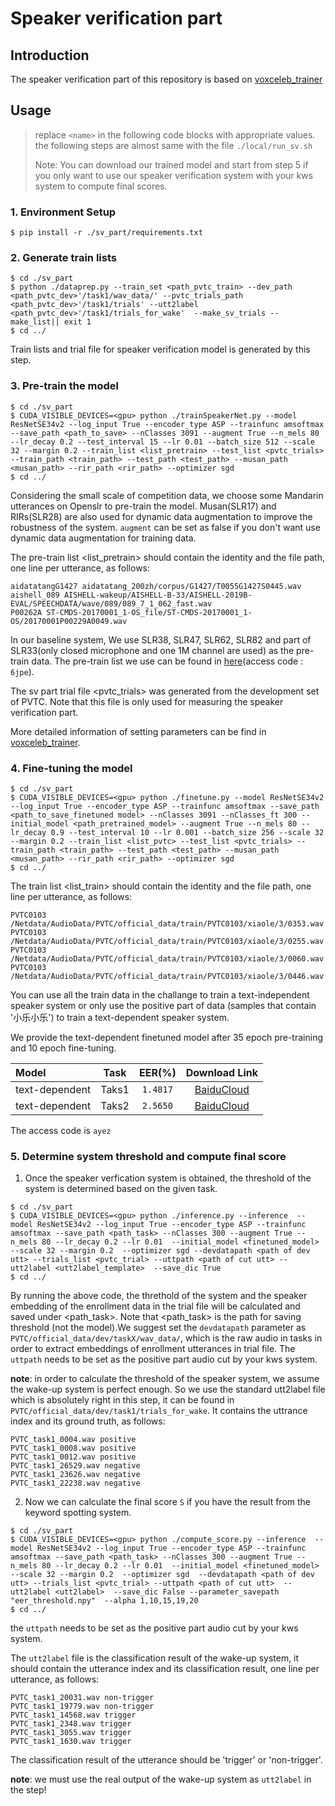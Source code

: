 # Speaker verification part  
## Introduction
The speaker verification part of this repository is based on [voxceleb_trainer](https://github.com/clovaai/voxceleb_trainer)


## Usage
> replace `<name>` in the following code blocks with appropriate values.
> the following steps are almost same with the file `./local/run_sv.sh`
>
>Note: You can download our trained model and start from step 5 if you only want to use our speaker verification system with your kws system to compute final scores.

### 1. Environment Setup


```
$ pip install -r ./sv_part/requirements.txt
```


### 2. Generate train lists

```
$ cd ./sv_part
$ python ./dataprep.py --train_set <path_pvtc_train> --dev_path <path_pvtc_dev>'/task1/wav_data/' --pvtc_trials_path <path_pvtc_dev>'/task1/trials' --utt2label <path_pvtc_dev>'/task1/trials_for_wake'  --make_sv_trials --make_list|| exit 1
$ cd ../
```
Train lists and trial file for speaker verification model is generated by this step.

### 3. Pre-train the model


```
$ cd ./sv_part
$ CUDA_VISIBLE_DEVICES=<gpu> python ./trainSpeakerNet.py --model ResNetSE34v2 --log_input True --encoder_type ASP --trainfunc amsoftmax --save_path <path_to_save> --nClasses 3091 --augment True --n_mels 80 --lr_decay 0.2 --test_interval 15 --lr 0.01 --batch_size 512 --scale 32 --margin 0.2 --train_list <list_pretrain> --test_list <pvtc_trials> --train_path <train_path> --test_path <test_path> --musan_path <musan_path> --rir_path <rir_path> --optimizer sgd 
$ cd ../
```
Considering the small scale of competition data, we choose some Mandarin utterances on Openslr to pre-train the model. Musan(SLR17) and RIRs(SLR28) are also used for dynamic data augmentation to improve the robustness of the system. `augment` can be set as false if you don't want use dynamic data augmentation for training data.

The pre-train list <list_pretrain> should contain the identity and the file path, one line per utterance, as follows:
```
aidatatangG1427 aidatatang_200zh/corpus/G1427/T0055G1427S0445.wav
aishell_089 AISHELL-wakeup/AISHELL-B-33/AISHELL-2019B-EVAL/SPEECHDATA/wave/089/089_7_1_062_fast.wav
P00262A ST-CMDS-20170001_1-OS_file/ST-CMDS-20170001_1-OS/20170001P00229A0049.wav
```
In our baseline system, We use SLR38, SLR47, SLR62, SLR82 and part of SLR33(only closed microphone and one 1M channel are used) as the pre-train data. The pre-train list we use can be found in [here](https://pan.baidu.com/s/194ETNeLNEvyjdxAq0odhlg)(access code : `6jpe`).

The sv part trial file <pvtc_trials> was generated from the development set of PVTC. Note that this file is only used for measuring the speaker verification part. 

More detailed information of setting parameters can be find in [voxceleb_trainer](https://github.com/clovaai/voxceleb_trainer).


### 4. Fine-tuning the model
```
$ cd ./sv_part
$ CUDA_VISIBLE_DEVICES=<gpu> python ./finetune.py --model ResNetSE34v2 --log_input True --encoder_type ASP --trainfunc amsoftmax --save_path <path_to_save_finetuned model> --nClasses 3091 --nClasses_ft 300 --initial_model <path_pretrained_model> --augment True --n_mels 80 --lr_decay 0.9 --test_interval 10 --lr 0.001 --batch_size 256 --scale 32 --margin 0.2 --train_list <list_pvtc> --test_list <pvtc_trials> --train_path <train_path> --test_path <test_path> --musan_path <musan_path> --rir_path <rir_path> --optimizer sgd 
$ cd ../
```
The train list <list_train> should contain the identity and the file path, one line per utterance, as follows:
```
PVTC0103 /Netdata/AudioData/PVTC/official_data/train/PVTC0103/xiaole/3/0353.wav
PVTC0103 /Netdata/AudioData/PVTC/official_data/train/PVTC0103/xiaole/3/0255.wav
PVTC0103 /Netdata/AudioData/PVTC/official_data/train/PVTC0103/xiaole/3/0060.wav
PVTC0103 /Netdata/AudioData/PVTC/official_data/train/PVTC0103/xiaole/3/0446.wav
```
You can use all the train data in the challange to train a text-independent speaker system or only use the positive part of data (samples that contain '小乐小乐') to train a text-dependent speaker system.

We provide the text-dependent finetuned model after 35 epoch pre-training and 10 epoch fine-tuning. 
<!-- A text-independent speaker verification model can be downloaded from [here](). EER(Equal Error Rate) of the model based on task1 is `1.6250`.
You can also download a text-dependent speaker model from [here](). EER(Equal Error Rate) of the text-dependent model based on task1 is `1.1200`. -->
| Model |    Task | EER(%) | Download Link |
| :-----|  :----: |:----: | :----: |
| text-dependent | Taks1 |`1.4817` | [BaiduCloud](https://pan.baidu.com/s/102L_ciIQTmGJRlSo9Yu7EA) |
| text-dependent | Taks2 |`2.5650` | [BaiduCloud](https://pan.baidu.com/s/102L_ciIQTmGJRlSo9Yu7EA) |

The access code is `ayez`

### 5. Determine system threshold and compute final score

1. Once the speaker verfication system is obtained, the threshold of the system is determined based on the given task.
```
$ cd ./sv_part
$ CUDA_VISIBLE_DEVICES=<gpu> python ./inference.py --inference  --model ResNetSE34v2 --log_input True --encoder_type ASP --trainfunc amsoftmax --save_path <path_task> --nClasses 300 --augment True --n_mels 80 --lr_decay 0.2 --lr 0.01  --initial_model <finetuned_model> --scale 32 --margin 0.2  --optimizer sgd --devdatapath <path of dev utt> --trials_list <pvtc_trial> --uttpath <path of cut utt> --utt2label <utt2label_template>  --save_dic True
$ cd ../
```
By running the above code, the threthold of the system and the speaker embedding of the enrollment data in the trial file will be calculated and saved under <path_task>. Note that <path_task> is the path for saving threshold (not the model).We suggest set the `devdatapath` parameter as `PVTC/official_data/dev/taskX/wav_data/`, which is the raw audio in tasks in order to extract embeddings of enrollment utterances in trial file. The `uttpath` needs to be set as the positive part audio cut by your kws system.



**note**: in order to calculate the threshold of the speaker system, we assume the wake-up system is perfect enough. So we use the standard utt2label file which is absolutely right in this step, it can be found in `PVTC/official_data/dev/task1/trials_for_wake`. It contains the uttrance index and its ground truth, as follows:
```
PVTC_task1_0004.wav positive
PVTC_task1_0008.wav positive
PVTC_task1_0012.wav positive
PVTC_task1_26529.wav negative
PVTC_task1_23626.wav negative
PVTC_task1_22238.wav negative
```

2. Now we can calculate the final score `S` if you have the result from the keyword spotting system.
```
$ cd ./sv_part
$ CUDA_VISIBLE_DEVICES=<gpu> python ./compute_score.py --inference  --model ResNetSE34v2 --log_input True --encoder_type ASP --trainfunc amsoftmax --save_path <path_task> --nClasses 300 --augment True --n_mels 80 --lr_decay 0.2 --lr 0.01  --initial_model <finetuned_model> --scale 32 --margin 0.2  --optimizer sgd  --devdatapath <path of dev utt> --trials_list <pvtc_trial> --uttpath <path of cut utt>  --utt2label <utt2label>  --save_dic False --parameter_savepath "eer_threshold.npy"  --alpha 1,10,15,19,20
$ cd ../
```
the `uttpath` needs to be set as the positive part audio cut by your kws system.
<!-- The `utt2wav_kws` file is the keyword segment list generated by our keyword spotting system. We replace the sentences in `utt2wav` with those in `utt2wav_kws`. -->

The `utt2label` file is the classification result of the wake-up system, it should contain the utterance index and its classification result, one line per utterance, as follows:
```
PVTC_task1_20031.wav non-trigger
PVTC_task1_19779.wav non-trigger
PVTC_task1_14568.wav trigger
PVTC_task1_2348.wav trigger
PVTC_task1_3055.wav trigger
PVTC_task1_1630.wav trigger 
```
The classification result of the utterance should be 'trigger' or 'non-trigger'.

**note**: we must use the real output of the wake-up system as `utt2label` in the step!